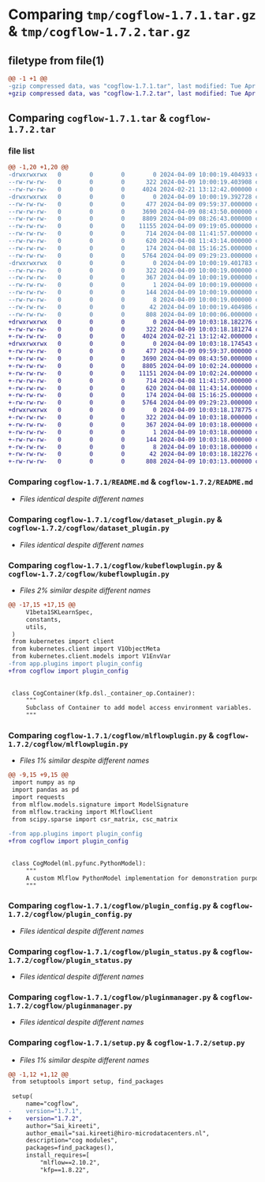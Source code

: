 # Comparing `tmp/cogflow-1.7.1.tar.gz` & `tmp/cogflow-1.7.2.tar.gz`

## filetype from file(1)

```diff
@@ -1 +1 @@
-gzip compressed data, was "cogflow-1.7.1.tar", last modified: Tue Apr  9 10:00:19 2024, max compression
+gzip compressed data, was "cogflow-1.7.2.tar", last modified: Tue Apr  9 10:03:18 2024, max compression
```

## Comparing `cogflow-1.7.1.tar` & `cogflow-1.7.2.tar`

### file list

```diff
@@ -1,20 +1,20 @@
-drwxrwxrwx   0        0        0        0 2024-04-09 10:00:19.404933 cogflow-1.7.1/
--rw-rw-rw-   0        0        0      322 2024-04-09 10:00:19.403908 cogflow-1.7.1/PKG-INFO
--rw-rw-rw-   0        0        0     4024 2024-02-21 13:12:42.000000 cogflow-1.7.1/README.md
-drwxrwxrwx   0        0        0        0 2024-04-09 10:00:19.392728 cogflow-1.7.1/cogflow/
--rw-rw-rw-   0        0        0      477 2024-04-09 09:59:37.000000 cogflow-1.7.1/cogflow/__init__.py
--rw-rw-rw-   0        0        0     3690 2024-04-09 08:43:50.000000 cogflow-1.7.1/cogflow/dataset_plugin.py
--rw-rw-rw-   0        0        0     8809 2024-04-09 08:26:43.000000 cogflow-1.7.1/cogflow/kubeflowplugin.py
--rw-rw-rw-   0        0        0    11155 2024-04-09 09:19:05.000000 cogflow-1.7.1/cogflow/mlflowplugin.py
--rw-rw-rw-   0        0        0      714 2024-04-08 11:41:57.000000 cogflow-1.7.1/cogflow/plugin_config.py
--rw-rw-rw-   0        0        0      620 2024-04-08 11:43:14.000000 cogflow-1.7.1/cogflow/plugin_status.py
--rw-rw-rw-   0        0        0      174 2024-04-08 15:16:25.000000 cogflow-1.7.1/cogflow/pluginerrors.py
--rw-rw-rw-   0        0        0     5764 2024-04-09 09:29:23.000000 cogflow-1.7.1/cogflow/pluginmanager.py
-drwxrwxrwx   0        0        0        0 2024-04-09 10:00:19.401783 cogflow-1.7.1/cogflow.egg-info/
--rw-rw-rw-   0        0        0      322 2024-04-09 10:00:19.000000 cogflow-1.7.1/cogflow.egg-info/PKG-INFO
--rw-rw-rw-   0        0        0      367 2024-04-09 10:00:19.000000 cogflow-1.7.1/cogflow.egg-info/SOURCES.txt
--rw-rw-rw-   0        0        0        1 2024-04-09 10:00:19.000000 cogflow-1.7.1/cogflow.egg-info/dependency_links.txt
--rw-rw-rw-   0        0        0      144 2024-04-09 10:00:19.000000 cogflow-1.7.1/cogflow.egg-info/requires.txt
--rw-rw-rw-   0        0        0        8 2024-04-09 10:00:19.000000 cogflow-1.7.1/cogflow.egg-info/top_level.txt
--rw-rw-rw-   0        0        0       42 2024-04-09 10:00:19.404986 cogflow-1.7.1/setup.cfg
--rw-rw-rw-   0        0        0      808 2024-04-09 10:00:06.000000 cogflow-1.7.1/setup.py
+drwxrwxrwx   0        0        0        0 2024-04-09 10:03:18.182276 cogflow-1.7.2/
+-rw-rw-rw-   0        0        0      322 2024-04-09 10:03:18.181274 cogflow-1.7.2/PKG-INFO
+-rw-rw-rw-   0        0        0     4024 2024-02-21 13:12:42.000000 cogflow-1.7.2/README.md
+drwxrwxrwx   0        0        0        0 2024-04-09 10:03:18.174543 cogflow-1.7.2/cogflow/
+-rw-rw-rw-   0        0        0      477 2024-04-09 09:59:37.000000 cogflow-1.7.2/cogflow/__init__.py
+-rw-rw-rw-   0        0        0     3690 2024-04-09 08:43:50.000000 cogflow-1.7.2/cogflow/dataset_plugin.py
+-rw-rw-rw-   0        0        0     8805 2024-04-09 10:02:24.000000 cogflow-1.7.2/cogflow/kubeflowplugin.py
+-rw-rw-rw-   0        0        0    11151 2024-04-09 10:02:24.000000 cogflow-1.7.2/cogflow/mlflowplugin.py
+-rw-rw-rw-   0        0        0      714 2024-04-08 11:41:57.000000 cogflow-1.7.2/cogflow/plugin_config.py
+-rw-rw-rw-   0        0        0      620 2024-04-08 11:43:14.000000 cogflow-1.7.2/cogflow/plugin_status.py
+-rw-rw-rw-   0        0        0      174 2024-04-08 15:16:25.000000 cogflow-1.7.2/cogflow/pluginerrors.py
+-rw-rw-rw-   0        0        0     5764 2024-04-09 09:29:23.000000 cogflow-1.7.2/cogflow/pluginmanager.py
+drwxrwxrwx   0        0        0        0 2024-04-09 10:03:18.178775 cogflow-1.7.2/cogflow.egg-info/
+-rw-rw-rw-   0        0        0      322 2024-04-09 10:03:18.000000 cogflow-1.7.2/cogflow.egg-info/PKG-INFO
+-rw-rw-rw-   0        0        0      367 2024-04-09 10:03:18.000000 cogflow-1.7.2/cogflow.egg-info/SOURCES.txt
+-rw-rw-rw-   0        0        0        1 2024-04-09 10:03:18.000000 cogflow-1.7.2/cogflow.egg-info/dependency_links.txt
+-rw-rw-rw-   0        0        0      144 2024-04-09 10:03:18.000000 cogflow-1.7.2/cogflow.egg-info/requires.txt
+-rw-rw-rw-   0        0        0        8 2024-04-09 10:03:18.000000 cogflow-1.7.2/cogflow.egg-info/top_level.txt
+-rw-rw-rw-   0        0        0       42 2024-04-09 10:03:18.182276 cogflow-1.7.2/setup.cfg
+-rw-rw-rw-   0        0        0      808 2024-04-09 10:03:13.000000 cogflow-1.7.2/setup.py
```

### Comparing `cogflow-1.7.1/README.md` & `cogflow-1.7.2/README.md`

 * *Files identical despite different names*

### Comparing `cogflow-1.7.1/cogflow/dataset_plugin.py` & `cogflow-1.7.2/cogflow/dataset_plugin.py`

 * *Files identical despite different names*

### Comparing `cogflow-1.7.1/cogflow/kubeflowplugin.py` & `cogflow-1.7.2/cogflow/kubeflowplugin.py`

 * *Files 2% similar despite different names*

```diff
@@ -17,15 +17,15 @@
     V1beta1SKLearnSpec,
     constants,
     utils,
 )
 from kubernetes import client
 from kubernetes.client import V1ObjectMeta
 from kubernetes.client.models import V1EnvVar
-from app.plugins import plugin_config
+from cogflow import plugin_config
 
 
 class CogContainer(kfp.dsl._container_op.Container):
     """
     Subclass of Container to add model access environment variables.
     """
```

### Comparing `cogflow-1.7.1/cogflow/mlflowplugin.py` & `cogflow-1.7.2/cogflow/mlflowplugin.py`

 * *Files 1% similar despite different names*

```diff
@@ -9,15 +9,15 @@
 import numpy as np
 import pandas as pd
 import requests
 from mlflow.models.signature import ModelSignature
 from mlflow.tracking import MlflowClient
 from scipy.sparse import csr_matrix, csc_matrix
 
-from app.plugins import plugin_config
+from cogflow import plugin_config
 
 
 class CogModel(ml.pyfunc.PythonModel):
     """
     A custom Mlflow PythonModel implementation for demonstration purposes.
     """
```

### Comparing `cogflow-1.7.1/cogflow/plugin_config.py` & `cogflow-1.7.2/cogflow/plugin_config.py`

 * *Files identical despite different names*

### Comparing `cogflow-1.7.1/cogflow/plugin_status.py` & `cogflow-1.7.2/cogflow/plugin_status.py`

 * *Files identical despite different names*

### Comparing `cogflow-1.7.1/cogflow/pluginmanager.py` & `cogflow-1.7.2/cogflow/pluginmanager.py`

 * *Files identical despite different names*

### Comparing `cogflow-1.7.1/setup.py` & `cogflow-1.7.2/setup.py`

 * *Files 1% similar despite different names*

```diff
@@ -1,12 +1,12 @@
 from setuptools import setup, find_packages
 
 setup(
     name="cogflow",
-    version="1.7.1",
+    version="1.7.2",
     author="Sai_kireeti",
     author_email="sai.kireeti@hiro-microdatacenters.nl",
     description="cog modules",
     packages=find_packages(),
     install_requires=[
         "mlflow==2.10.2",
         "kfp==1.8.22",
```

